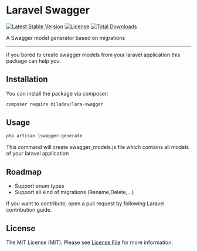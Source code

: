 # Laravel Swagger

[![Latest Stable Version](https://poser.pugx.org/miladev/lara-swagger/v)](//packagist.org/packages/miladev/lara-setting)
[![License](https://poser.pugx.org/miladev/lara-swagger/license)](//packagist.org/packages/miladev/lara-setting)
[![Total Downloads](https://poser.pugx.org/miladev/lara-swagger/downloads)](//packagist.org/packages/miladev/lara-setting)

A Swagger model generator based on migrations

---
if you bored to create swagger models from your laravel application this package can help you.

## Installation

You can install the package via composer:

```bash
composer require miladev/lara-swagger
```
## Usage

```bash
php artisan lswagger:generate
```
This command will create swagger_models.js file which contains all models of your laravel application

## Roadmap

- Support enum types
- Support all kind of migrations (Rename,Delete,...)

If you want to contribute, open a pull request by following Laravel contribution guide.

## License

The MIT License (MIT). Please see [License File](LICENSE) for more information.